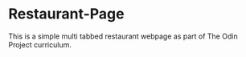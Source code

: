 # Restaurant-Page
This is a simple multi tabbed restaurant webpage as part of The Odin Project curriculum.
